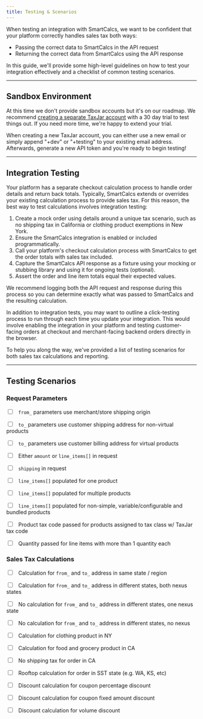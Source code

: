 ```yaml
---
title: Testing & Scenarios
---
```


When testing an integration with SmartCalcs, we want to be confident that your platform correctly handles sales tax both ways:

* Passing the correct data to SmartCalcs in the API request
* Returning the correct data from SmartCalcs using the API response

In this guide, we'll provide some high-level guidelines on how to test your integration effectively and a checklist of common testing scenarios.

---

## Sandbox Environment

At this time we don't provide sandbox accounts but it's on our roadmap. We recommend [creating a separate TaxJar account](https://app.taxjar.com/api_sign_up) with a 30 day trial to test things out. If you need more time, we're happy to extend your trial.

When creating a new TaxJar account, you can either use a new email or simply append "+dev" or "+testing" to your existing email address. Afterwards, generate a new API token and you're ready to begin testing!

---

## Integration Testing

Your platform has a separate checkout calculation process to handle order details and return back totals. Typically, SmartCalcs extends or overrides your existing calculation process to provide sales tax. For this reason, the best way to test calculations involves integration testing:

1. Create a mock order using details around a unique tax scenario, such as no shipping tax in California or clothing product exemptions in New York.
2. Ensure the SmartCalcs integration is enabled or included programmatically.
3. Call your platform's checkout calculation process with SmartCalcs to get the order totals with sales tax included.
4. Capture the SmartCalcs API response as a fixture using your mocking or stubbing library and using it for ongoing tests (optional).
5. Assert the order and line item totals equal their expected values.

We recommend logging both the API request and response during this process so you can determine exactly what was passed to SmartCalcs and the resulting calculation.

In addition to integration tests, you may want to outline a click-testing process to run through each time you update your integration. This would involve enabling the integration in your platform and testing customer-facing orders at checkout and merchant-facing backend orders directly in the browser.

To help you along the way, we've provided a list of testing scenarios for both sales tax calculations and reporting.

---

## Testing Scenarios

### Request Parameters

<label><input type="checkbox">&nbsp;&nbsp; `from_` parameters use merchant/store shipping origin</label>

<label><input type="checkbox">&nbsp;&nbsp; `to_` parameters use customer shipping address for non-virtual products</label>

<label><input type="checkbox">&nbsp;&nbsp; `to_` parameters use customer billing address for virtual products</label>

<label><input type="checkbox">&nbsp;&nbsp; Either `amount` or `line_items[]` in request</label>

<label><input type="checkbox">&nbsp;&nbsp; `shipping` in request</label>

<label><input type="checkbox">&nbsp;&nbsp; `line_items[]` populated for one product</label>

<label><input type="checkbox">&nbsp;&nbsp; `line_items[]` populated for multiple products</label>

<label><input type="checkbox">&nbsp;&nbsp; `line_items[]` populated for non-simple, variable/configurable and bundled products</label>

<label><input type="checkbox">&nbsp;&nbsp; Product tax code passed for products assigned to tax class w/ TaxJar tax code</label>

<label><input type="checkbox">&nbsp;&nbsp; Quantity passed for line items with more than 1 quantity each</label>

### Sales Tax Calculations

<label><input type="checkbox">&nbsp;&nbsp; Calculation for `from_` and `to_` address in same state / region</label>

<label><input type="checkbox">&nbsp;&nbsp; Calculation for `from_` and `to_` address in different states, both nexus states</label>

<label><input type="checkbox">&nbsp;&nbsp; No calculation for `from_` and `to_` address in different states, one nexus state</label>

<label><input type="checkbox">&nbsp;&nbsp; No calculation for `from_` and `to_` address in different states, no nexus</label>

<label><input type="checkbox">&nbsp;&nbsp; Calculation for clothing product in NY</label>

<label><input type="checkbox">&nbsp;&nbsp; Calculation for food and grocery product in CA</label>

<label><input type="checkbox">&nbsp;&nbsp; No shipping tax for order in CA</label>

<label><input type="checkbox">&nbsp;&nbsp; Rooftop calculation for order in SST state (e.g. WA, KS, etc)</label>

<label><input type="checkbox">&nbsp;&nbsp; Discount calculation for coupon percentage discount</label>

<label><input type="checkbox">&nbsp;&nbsp; Discount calculation for coupon fixed amount discount</label>

<label><input type="checkbox">&nbsp;&nbsp; Discount calculation for volume discount</label>
